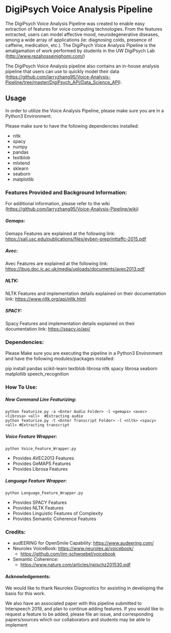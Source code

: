 # DigiPsych Voice Analysis Pipeline

The DigiPsych Voice Analysis Pipeline was created to enable easy extraction of features for voice computing technologies. From the features extracted, users can model affective mood, neurodegenerative diseases, among a wide array of applications (ie: diagnosing colds, presence of caffeine, medication, etc.). The DigiPsych Voice Analysis Pipeline is the amalgamation of work performed by students in the UW DigiPsych Lab (http://www.rezahosseinighomi.com/)

The DigiPsych Voice Analysis pipeline also contains an in-house analysis pipeline that users can use to quickly model their data (https://github.com/larryzhang95/Voice-Analysis-Pipeline/tree/master/DigiPsych_API/Data_Science_API).
## Usage

In order to utilize the Voice Analysis Pipeline, please make sure you are in a
Python3 Environment.

Please make sure to have the following dependencies installed:
- nltk
- spacy
- numpy
- pandas
- textblob
- mlxtend
- sklearn
- seaborn
- matplotlib

### Features Provided and Background Information:
For additional information, please refer to the wiki (https://github.com/larryzhang95/Voice-Analysis-Pipeline/wiki)

##### Gemaps:
Gemaps Features are explained at the following link:
https://sail.usc.edu/publications/files/eyben-preprinttaffc-2015.pdf

##### Avec:
Avec Features are explained at the following link:
https://ibug.doc.ic.ac.uk/media/uploads/documents/avec2013.pdf

##### NLTK:
NLTK Features and implementation details explained on their documentation link:
https://www.nltk.org/api/nltk.html

##### SPACY:
Spacy Features and implementation details explained on their documentation link:
https://spacy.io/api/

### Dependencies:

Please Make sure you are executing the pipeline in a Python3 Environment and have the following modules/packages installed:

pip install pandas scikit-learn textblob librosa nltk spacy librosa seaborn matplotlib speech_recognition


### How To Use:

##### New Command Line Featurizing: 
```
python featurize.py -a <Enter Audio Folder> -l <gemaps> <avec> <librosa> <all>  #Extracting audio 
python featurize.py -t <Enter Transcript Folder> -l <nltk> <spacy> <all> #Extracting transcript
```
##### Voice Feature Wrapper:
```
python Voice_Feature_Wrapper.py
```
- Provides AVEC2013 Features
- Provides GeMAPS Features
- Provides Librosa Features

##### Language Feature Wrapper:
```
python Language_Feature_Wrapper.py
```
- Provides SPACY Features
- Provides NLTK Features
- Provides Linguistic Features of Complexity
- Provides Semantic Coherence Features

### Credits:
- audEERING for OpenSmile Capability: https://www.audeering.com/
- Neurolex VoiceBook: https://www.neurolex.ai/voicebook/
    - https://github.com/jim-schwoebel/voicebook
- Semantic Coherence:
    - https://www.nature.com/articles/npjschz201530.pdf

#### Acknowledgements:
We would like to thank Neurolex Diagnostics for assisting in developing the basis for this work. 

We also have an associated paper with this pipeline submitted to Interspeech 2019, and plan to continue adding features. If you would like to request a feature to be added, please file an issue, and corresponding papers/sources which our collaborators and students may be able to implement
